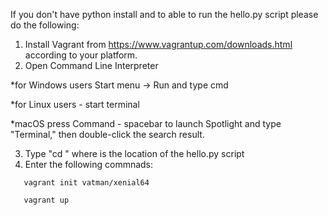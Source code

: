 If you don't have python install and to able to run the hello.py script please do the following:

1. Install Vagrant from https://www.vagrantup.com/downloads.html according to your platform.
2. Open Command Line Interpreter 

 *for Windows users  Start menu -> Run and type cmd 
  
 *for Linux users - start terminal
  
 *macOS  press Command - spacebar to launch Spotlight and type "Terminal," then double-click the search result.
  
  3. Type "cd <path>" where <path> is the location of the hello.py script
  4. Enter the following commnads:
  
  
 ```
    vagrant init vatman/xenial64
    
    vagrant up
    
```
